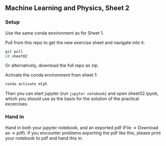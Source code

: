 ## Machine Learning and Physics, Sheet 2 

### Setup
Use the same conda environment as for Sheet 1.

Pull from this repo to get the new exercise sheet and navigate into it:
```bash
git pull
cd sheet02
```

Or alternatively, download the full repo as zip.

Activate the conda environment from sheet 1:
```bash
conda activate mlph
```
Then you can start jupyter (run `jupyter notebook`) and open sheet02.ipynb, 
which you should use as the basis for the solution of the practical excercises.


### Hand in
 Hand in both your jupyter notebook, and an exported pdf (File -> Download as -> pdf). 
 If you encounter problems exporting the pdf like this, please print your notebook to pdf and hand this in.
